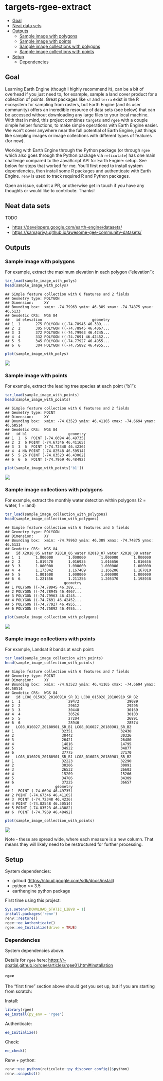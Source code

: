 targets-rgee-extract
================

-   <a href="#goal" id="toc-goal">Goal</a>
-   <a href="#neat-data-sets" id="toc-neat-data-sets">Neat data sets</a>
-   <a href="#outputs" id="toc-outputs">Outputs</a>
    -   <a href="#sample-image-with-polygons"
        id="toc-sample-image-with-polygons">Sample image with polygons</a>
    -   <a href="#sample-image-with-points"
        id="toc-sample-image-with-points">Sample image with points</a>
    -   <a href="#sample-image-collections-with-polygons"
        id="toc-sample-image-collections-with-polygons">Sample image collections
        with polygons</a>
    -   <a href="#sample-image-collections-with-points"
        id="toc-sample-image-collections-with-points">Sample image collections
        with points</a>
-   <a href="#setup" id="toc-setup">Setup</a>
    -   <a href="#dependencies" id="toc-dependencies">Dependencies</a>

## Goal

Learning Earth Engine (though I highly recommend it), can be a bit of
overhead if you just need to, for example, sample a land cover product
for a collection of points. Great packages like `sf` and `terra` exist
in the R ecosystem for sampling from rasters, but Earth Engine (and its
user community) offers an incredible resource of data sets (see below)
that can be accessed without downloading any large files to your local
machine. With that in mind, this project combines `targets` and `rgee`
with a couple simple helper functions, to make simple operations with
Earth Engine easier. We won’t cover anywhere near the full potential of
Earth Engine, just things like sampling images or image collections with
different types of features (for now).

Working with Earth Engine through the Python package (or through `rgee`
which also goes through the Python package via `reticulate`) has one
main challenge compared to the JavaScript API for Earth Engine: setup.
See below for steps that worked for me. You’ll first need to install
system dependencies, then install some R packages and authenticate with
Earth Engine. `renv` is used to track required R and Python packages.

Open an issue, submit a PR, or otherwise get in touch if you have any
thoughts or would like to contribute. Thanks!

## Neat data sets

TODO

-   <https://developers.google.com/earth-engine/datasets/>
-   <https://samapriya.github.io/awesome-gee-community-datasets/>

## Outputs

### Sample image with polygons

For example, extract the maximum elevation in each polygon
(“elevation”):

``` r
tar_load(sample_image_with_polys)
head(sample_image_with_polys)
```

    ## Simple feature collection with 6 features and 2 fields
    ## Geometry type: POLYGON
    ## Dimension:     XY
    ## Bounding box:  xmin: -74.79963 ymin: 46.389 xmax: -74.74875 ymax: 46.5133
    ## Geodetic CRS:  WGS 84
    ##   id elevation                       geometry
    ## 1  1       275 POLYGON ((-74.78945 46.389,...
    ## 2  2       305 POLYGON ((-74.78945 46.4067...
    ## 3  3       372 POLYGON ((-74.79963 46.4245...
    ## 4  4       332 POLYGON ((-74.7691 46.42452...
    ## 5  5       345 POLYGON ((-74.77927 46.4955...
    ## 6  6       304 POLYGON ((-74.75892 46.4955...

``` r
plot(sample_image_with_polys)
```

![](man/figures/unnamed-chunk-2-1.png)<!-- -->

### Sample image with points

For example, extract the leading tree species at each point (“b1”):

``` r
tar_load(sample_image_with_points)
head(sample_image_with_points)
```

    ## Simple feature collection with 6 features and 2 fields
    ## Geometry type: POINT
    ## Dimension:     XY
    ## Bounding box:  xmin: -74.83523 ymin: 46.41165 xmax: -74.6694 ymax: 46.50514
    ## Geodetic CRS:  WGS 84
    ##   id b1                   geometry
    ## 1  1  6  POINT (-74.6694 46.49735)
    ## 2  2  6 POINT (-74.67346 46.41165)
    ## 3  3  6  POINT (-74.72348 46.4236)
    ## 4  4 NA POINT (-74.82548 46.50514)
    ## 5  5 26 POINT (-74.83523 46.43082)
    ## 6  6  6  POINT (-74.7969 46.48492)

``` r
plot(sample_image_with_points['b1'])
```

![](man/figures/unnamed-chunk-3-1.png)<!-- -->

### Sample image collections with polygons

For example, extract the monthly water detection within polygons (2 =
water, 1 = land)

``` r
tar_load(sample_image_collection_with_polygons)
head(sample_image_collection_with_polygons)
```

    ## Simple feature collection with 6 features and 5 fields
    ## Geometry type: POLYGON
    ## Dimension:     XY
    ## Bounding box:  xmin: -74.79963 ymin: 46.389 xmax: -74.74875 ymax: 46.5133
    ## Geodetic CRS:  WGS 84
    ##   id X2018_05_water X2018_06_water X2018_07_water X2018_08_water
    ## 1  1       1.000000       1.000000       1.000000       1.000000
    ## 2  2       1.019470       1.016935       1.016656       1.016656
    ## 3  3       1.000000       1.000000       1.000000       1.000000
    ## 4  4       1.173842       1.167409       1.166206       1.167010
    ## 5  5       1.001608       1.000000       1.000000       1.000000
    ## 6  6       1.221556       1.211256       1.205370       1.198938
    ##                         geometry
    ## 1 POLYGON ((-74.78945 46.389,...
    ## 2 POLYGON ((-74.78945 46.4067...
    ## 3 POLYGON ((-74.79963 46.4245...
    ## 4 POLYGON ((-74.7691 46.42452...
    ## 5 POLYGON ((-74.77927 46.4955...
    ## 6 POLYGON ((-74.75892 46.4955...

``` r
plot(sample_image_collection_with_polygons)
```

![](man/figures/unnamed-chunk-4-1.png)<!-- -->

### Sample image collections with points

For example, Landsat 8 bands at each point:

``` r
tar_load(sample_image_collection_with_points)
head(sample_image_collection_with_points)
```

    ## Simple feature collection with 6 features and 7 fields
    ## Geometry type: POINT
    ## Dimension:     XY
    ## Bounding box:  xmin: -74.83523 ymin: 46.41165 xmax: -74.6694 ymax: 46.50514
    ## Geodetic CRS:  WGS 84
    ##   id LC08_015028_20180910_SR_B1 LC08_015028_20180910_SR_B2
    ## 1  1                      29472                      29089
    ## 2  2                      29612                      29295
    ## 3  3                      30448                      30169
    ## 4  4                      30526                      30103
    ## 5  5                      27204                      26891
    ## 6  6                      28946                      28574
    ##   LC08_016027_20180901_SR_B1 LC08_016027_20180901_SR_B2
    ## 1                      32351                      32438
    ## 2                      30442                      30326
    ## 3                      26421                      26480
    ## 4                      14816                      14795
    ## 5                      34922                      34877
    ## 6                      37775                      37170
    ##   LC08_016028_20180901_SR_B1 LC08_016028_20180901_SR_B2
    ## 1                      32223                      32290
    ## 2                      30206                      30091
    ## 3                      26532                      26603
    ## 4                      15209                      15266
    ## 5                      34706                      34309
    ## 6                      37225                      36657
    ##                     geometry
    ## 1  POINT (-74.6694 46.49735)
    ## 2 POINT (-74.67346 46.41165)
    ## 3  POINT (-74.72348 46.4236)
    ## 4 POINT (-74.82548 46.50514)
    ## 5 POINT (-74.83523 46.43082)
    ## 6  POINT (-74.7969 46.48492)

``` r
plot(sample_image_collection_with_points)
```

![](man/figures/unnamed-chunk-5-1.png)<!-- -->

Note - these are spread wide, where each measure is a new column. That
means they will likely need to be restructured for further processing.

## Setup

System dependencies:

-   gcloud (<https://cloud.google.com/sdk/docs/install>)
-   python \>= 3.5
-   earthengine python package

First time using this project:

``` r
Sys.setenv(DOWNLOAD_STATIC_LIBV8 = 1)
install.packages('renv')
renv::restore()
rgee::ee_Authenticate()
rgee::ee_Initialize(drive = TRUE)
```

### Dependencies

System dependencies above.

Details for `rgee` here:
<https://r-spatial.github.io/rgee/articles/rgee01.html#installation>

#### `rgee`

The “first time” section above should get you set up, but if you are
starting from scratch:

Install:

``` r
library(rgee)
ee_install(py_env = 'rgee')
```

Authenticate:

``` r
ee_Initialize()
```

Check:

``` r
ee_check()
```

Renv + python:

``` r
renv::use_python(reticulate::py_discover_config()$python)
renv::snapshot()
```
